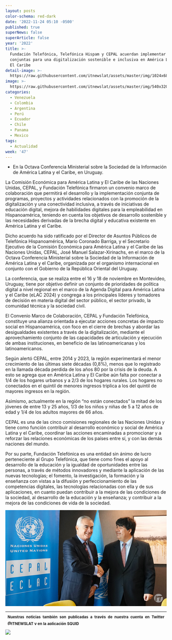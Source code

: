```yaml
---
layout: posts
color-schema: red-dark
date: '2022-11-24 05:10 -0500'
published: true
superNews: false
superArticle: false
year: '2022'
title: >-
  Fundación Telefónica, Telefónica Hispam y CEPAL acuerdan implementar acciones
  conjuntas para una digitalización sostenible e inclusiva en América Latina y
  El Caribe
detail-image: >-
  https://raw.githubusercontent.com/itnewslat/assets/master/img/1024x680/telefonica-cepal-g.jpg
image: >-
  https://raw.githubusercontent.com/itnewslat/assets/master/img/540x320/telefonica-cepal-p.jpg
categories:
  - Venezuela
  - Colombia
  - Argentina
  - Perú
  - Ecuador
  - Chile
  - Panama
  - Mexico
tags:
  - Actualidad
week: '47'
---
```

- En la Octava Conferencia Ministerial sobre la Sociedad de la Información de América Latina y el Caribe, en Uruguay.

La Comisión Económica para América Latina y El Caribe de las Naciones Unidas, CEPAL, y Fundación Telefónica firmaron un convenio marco de colaboración que permitirá el desarrollo y la implementación conjunta de programas, proyectos y actividades relacionados con la promoción de la digitalización y una conectividad inclusiva, a través de iniciativas de educación digital, mejora de habilidades digitales para la empleabilidad en Hispanoamérica, teniendo en cuenta los objetivos de desarrollo sostenible y las necesidades derivadas de la brecha digital y educativa existente en América Latina y el Caribe.

Dicho acuerdo ha sido ratificado por el Director de Asuntos Públicos de Telefónica Hispanoamérica, Mario Coronado Barriga, y el Secretario Ejecutivo de la Comisión Económica para América Latina y el Caribe de las Naciones Unidas, CEPAL, José Manuel Salazar-Xirinachs, en el marco de la Octava Conferencia Ministerial sobre la Sociedad de la Información de América Latina y el Caribe, organizada por el organismo internacional en conjunto con el Gobierno de la República Oriental del Uruguay.

La conferencia, que se realiza entre el 16 y 18 de noviembre en Montevideo, Uruguay, tiene por objetivo definir un conjunto de prioridades de política digital a nivel regional en el marco de la Agenda Digital para América Latina y el Caribe (eLAC 2024) y congrega a los principales líderes y tomadores de decisión en materia digital del sector público, el sector privado, la comunidad técnica y la sociedad civil. 

El Convenio Marco de Colaboración, CEPAL y Fundación Telefónica, constituye una alianza orientada a ejecutar acciones concretas de impacto social en Hispanoamérica, con foco en el cierre de brechas y abordar las desigualdades existentes a través de la digitalización, mediante el aprovechamiento conjunto de las capacidades de articulación y ejecución de ambas instituciones, en beneficio de las latinoamericanas y los latinoamericanos.

Según alertó CEPAL, entre 2014 y 2023, la región experimentará el menor crecimiento de las últimas siete décadas (0,8%), menos que lo registrado en la llamada década perdida de los años 80 por la crisis de la deuda. A esto se agrega que en América Latina y El Caribe aún falta por conectar a 1/4 de los hogares urbanos y a 2/3 de los hogares rurales. Los hogares no conectados en el quintil de menores ingresos triplica a los del quintil de mayores ingresos en la región.

Asimismo, actualmente en la región “no están conectados” la mitad de los jóvenes de entre 13 y 25 años, 1/3 de los niños y niñas de 5 a 12 años de edad y 1/4 de los adultos mayores de 66 años.

CEPAL es una de las cinco comisiones regionales de las Naciones Unidas y tiene como función contribuir al desarrollo económico y social de América Latina y el Caribe, coordinar las acciones encaminadas a promocionar y a reforzar las relaciones económicas de los países entre sí, y con las demás naciones del mundo.

Por su parte, Fundación Telefónica es una entidad sin ánimo de lucro perteneciente al Grupo Telefónica, que tiene como fines el apoyo al desarrollo de la educación y la igualdad de oportunidades entre las personas, a través de métodos innovadores y mediante la aplicación de las nuevas tecnologías; el fomento, la investigación, la formación y la enseñanza con vistas a la difusión y perfeccionamiento de las competencias digitales, las tecnologías relacionadas con ella y de sus aplicaciones, en cuanto puedan contribuir a la mejora de las condiciones de la sociedad, al desarrollo de la educación y la enseñanza; y contribuir a la mejora de las condiciones de vida de la sociedad.

![](https://raw.githubusercontent.com/itnewslat/assets/master/img/540x320/telefonica-cepal-p.jpg)

<table style="height: 42px;" width="569">
<tbody>
<tr>
<td style="text-align: justify;"><sub><strong>Nuestras noticias también son publicadas a través de nuestra cuenta en Twitter <a href="https://twitter.com/itnewslat?lang=es">@ITNEWSLAT</a> y en la aplicación <a href="https://squidapp.co/en/">SQUID</a></strong></sub></td>
</tr>
</tbody>
</table>

<img src="https://tracker.metricool.com/c3po.jpg?hash=56f88a41e39ab42c063cc51676587a04"/>
